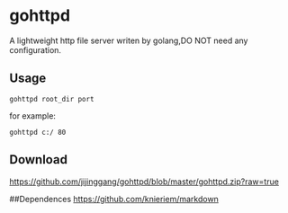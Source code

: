 # gohttpd
A lightweight http file server writen by golang,DO NOT need any configuration. 

## Usage

	gohttpd root_dir port

for example:

	gohttpd c:/ 80


## Download
<https://github.com/jijinggang/gohttpd/blob/master/gohttpd.zip?raw=true>


##Dependences
https://github.com/knieriem/markdown